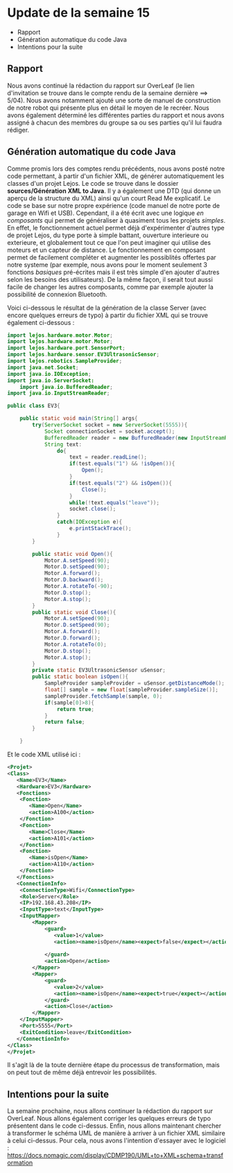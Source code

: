 # Update de la semaine 15

- Rapport
- Génération automatique du code Java
- Intentions pour la suite

## Rapport

Nous avons continué la rédaction du rapport sur OverLeaf (le lien d'invitation se trouve dans le compte rendu de la semaine dernière ==> 5/04).
Nous avons notamment ajouté une sorte de manuel de construction de notre robot qui présente plus en détail le moyen de le recréer. Nous avons également
déterminé les différentes parties du rapport et nous avons assigné à chacun des membres du groupe sa ou ses parties qu'il lui faudra rédiger.

## Génération automatique du code Java

Comme promis lors des comptes rendu précédents, nous avons posté notre code permettant, à partir d'un fichier XML, de générer automatiquement les classes d'un projet Lejos.
Le code se trouve dans le dossier **sources/Génération XML to Java**. Il y a également une DTD (qui donne un aperçu de la structure du XML) ainsi qu'un court Read Me explicatif. 
Le code se base sur notre propre expérience (code manuel de notre porte de garage en Wifi et USB). Cependant, il a été écrit avec une logique *en composants* qui permet de 
généraliser à quasiment tous les projets *simples*. En effet, le fonctionnement actuel permet déjà d'expérimenter d'autres type de projet Lejos, du type porte à simple battant,
ouverture interieure ou exterieure, et globalement tout ce que l'on peut imaginer qui utilise des moteurs et un capteur de distance. Le fonctionnement en composant permet
de facilement compléter et augmenter les possiblités offertes par notre systeme (par exemple, nous avons pour le moment seulement 3 fonctions *basiques* pré-écrites mais il est
très simple d'en ajouter d'autres selon les besoins des utilisateurs). De la même façon, il serait tout aussi facile de changer les autres composants, comme par exemple ajouter 
la possibilité de connexion Bluetooth. 

Voici ci-dessous le résultat de la génération de la classe Server (avec encore quelques erreurs de typo) à partir du fichier XML qui se trouve également ci-dessous : 

``` java
import lejos.hardware.motor.Motor;
import lejos.hardware.motor.Motor;
import lejos.hardware.port.SensorPort;
import lejos.hardware.sensor.EV3UltrasonicSensor;
import lejos.robotics.SampleProvider;
import java.net.Socket;
import java.io.IOException;
import java.io.ServerSocket:
	import java.io.BufferedReader;
import java.io.InputStreamReader;

public class EV3{

	public static void main(String[] args{
		try(ServerSocket socket = new ServerSocket(5555)){
			Socket connectionSocket = socket.accept();
			BufferedReader reader = new BuffuredReader(new InputStreamReader(connectionSocket.getInputStream()));
			String text:
				do{
					text = reader.readLine();
					if(test.equals("1") && !isOpen()){
						Open();
					}
					if(test.equals("2") && isOpen()){
						Close();
					}
					while(!text.equals("leave"));
					socket.close();
				}
				catch(IOException e){
					e.printStackTrace();
				}
		}

		public static void Open(){
			Motor.A.setSpeed(90);
			Motor.D.setSpeed(90);
			Motor.A.forward();
			Motor.D.backward();
			Motor.A.rotateTo(-90);
			Motor.D.stop();
			Motor.A.stop();
		}
		public static void Close(){
			Motor.A.setSpeed(90);
			Motor.D.setSpeed(90);
			Motor.A.forward();
			Motor.D.forward();
			Motor.A.rotateTo(0);
			Motor.D.stop();
			Motor.A.stop();
		}
		private static EV3UltrasonicSensor uSensor;
		public static boolean isOpen(){
			SampleProvider sampleProvider = uSensor.getDistanceMode();
			float[] sample = new float[sampleProvider.sampleSize()];
			sampleProvider.fetchSample(sample, 0);
			if(sample[0]>8){
				return true;
			}
			return false;
		}

	}
``` 
	
Et le code XML utilisé ici :
	
```xml
<Projet>
<Class>
   <Name>EV3</Name>
   <Hardware>EV3</Hardware>
   <Fonctions>
	<Fonction>
	   <Name>Open</Name>
	   <action>A100</action>
	</Fonction>
	<Fonction>
	   <Name>Close</Name>
	   <action>A101</action>
	</Fonction>
	<Fonction>
	   <Name>isOpen</Name>
	   <action>A110</action>
	</Fonction>
   </Fonctions>
   <ConnectionInfo>
	<ConnectionType>Wifi</ConnectionType>
	<Role>Server</Role>
	<IP>192.168.43.208</IP>
	<InputType>text</InputType>
	<InputMapper>
		<Mapper>
			<guard>
			   <value>1</value>
			   <action><name>isOpen</name><expect>false</expect></action>
			   	
			</guard>
			<action>Open</action>
		</Mapper>
		<Mapper>
			<guard>
			   <value>2</value>
			   <action><name>isOpen</name><expect>true</expect></action>
			</guard>
			<action>Close</action>
		</Mapper>
	</InputMapper>
	<Port>5555</Port>
	<ExitCondition>leave</ExitCondition>
   </ConnectionInfo>
</Class>
</Projet>
```

Il s'agit là de la toute dernière étape du processus de transformation, mais on peut tout de même déjà entrevoir les possibilités.

## Intentions pour la suite

La semaine prochaine, nous allons continuer la rédaction du rapport sur OverLeaf. Nous allons également corriger les quelques erreurs de typo présentent dans le code ci-dessus.
Enfin, nous allons maintenant chercher à transformer le schéma UML de manière à arriver à un fichier XML similaire à celui ci-dessus. Pour cela, nous avons l'intention d'essayer
avec le logiciel : https://docs.nomagic.com/display/CDMP190/UML+to+XML+schema+transformation


	